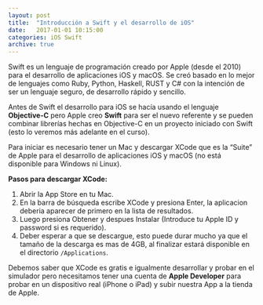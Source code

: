```yaml
---
layout: post
title:  "Introducción a Swift y el desarrollo de iOS"
date:   2017-01-01 10:15:00
categories: iOS Swift
archive: true
---
```


Swift es un lenguaje de programación creado por Apple (desde el 2010) para el desarrollo de aplicaciones iOS y macOS. Se creó basado en lo mejor de lenguajes como Ruby, Python, Haskell, RUST y C# con la intención de ser un lenguaje seguro, de desarrollo rápido y sencillo.

Antes de Swift el desarrollo para iOS se hacía usando el lenguaje **Objective-C** pero Apple creo **Swift** para ser el nuevo referente y se pueden combinar librerías hechas en Objective-C en un proyecto iniciado con Swift (esto lo veremos más adelante en el curso).

Para iniciar es necesario tener un Mac y descargar XCode que es la “Suite” de Apple para el desarrollo de aplicaciones iOS y macOS (no está disponible para Windows ni Linux).

**Pasos para descargar XCode:**

1. Abrir la App Store en tu Mac.
2. En la barra de búsqueda escribe XCode y presiona Enter, la aplicacion deberia aparecer de primero en la lista de resultados.
3. Luego presiona Obtener y despues Instalar (Introduce tu Apple ID y password si es requerido).
4. Deber esperar a que se descargue, esto puede durar mucho ya que el tamaño de la descarga es mas de 4GB, al finalizar estará disponible en el directorio `/Applications`.

Debemos saber que XCode es gratis e igualmente desarrollar y probar en el simulador pero necesitamos tener una cuenta de **Apple Developer** para probar en un dispositivo real (iPhone o iPad) y subir nuestra App a la tienda de Apple.
